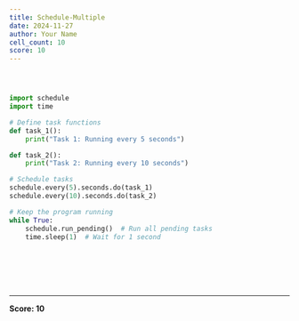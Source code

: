 ```yaml
---
title: Schedule-Multiple
date: 2024-11-27
author: Your Name
cell_count: 10
score: 10
---
```


```python

```


```python

```


```python


```


```python
import schedule
import time

# Define task functions
def task_1():
    print("Task 1: Running every 5 seconds")

def task_2():
    print("Task 2: Running every 10 seconds")

# Schedule tasks
schedule.every(5).seconds.do(task_1)
schedule.every(10).seconds.do(task_2)

# Keep the program running
while True:
    schedule.run_pending()  # Run all pending tasks
    time.sleep(1)  # Wait for 1 second


```


```python

```


```python

```


```python

```


```python

```


```python

```


```python

```


---
**Score: 10**
